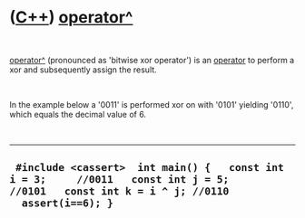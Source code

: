 



 

 

 

 

 

([C++](Cpp.md)) [operator\^](CppOperatorBitwiseXor.md)
========================================================

 

[operator\^](CppOperatorBitwiseXor.md) (pronounced as 'bitwise xor
operator') is an [operator](CppOperator.md) to perform a xor and
subsequently assign the result.

 

In the example below a '0011' is performed xor on with '0101' yielding
'0110', which equals the decimal value of 6.

 

  -------------------------------------------------------------------------------------------------------------------------------------------------
  ` #include <cassert>  int main() {   const int i = 3;     //0011   const int j = 5;     //0101   const int k = i ^ j; //0110   assert(i==6); }`
  -------------------------------------------------------------------------------------------------------------------------------------------------

 

 

 

 

 





 



